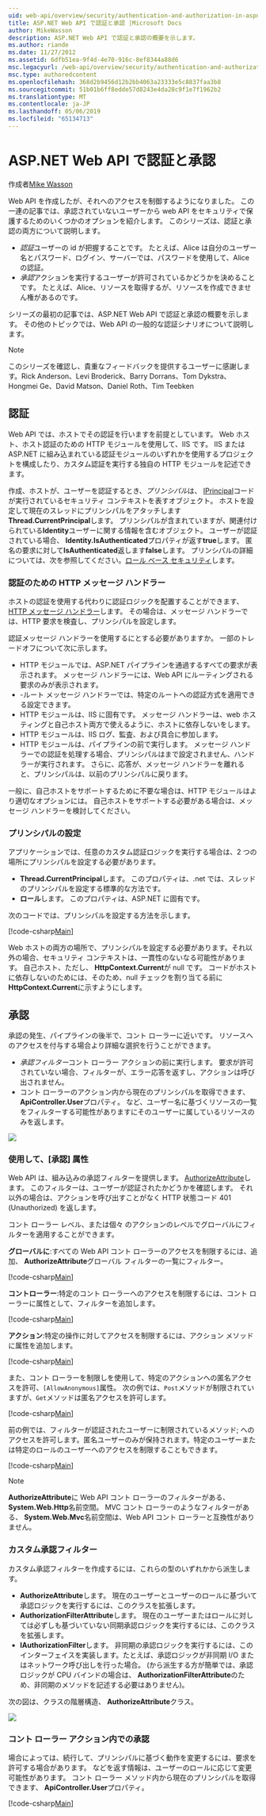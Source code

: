```yaml
---
uid: web-api/overview/security/authentication-and-authorization-in-aspnet-web-api
title: ASP.NET Web API で認証と承認 |Microsoft Docs
author: MikeWasson
description: ASP.NET Web API で認証と承認の概要を示します。
ms.author: riande
ms.date: 11/27/2012
ms.assetid: 6dfb51ea-9f4d-4e70-916c-8ef8344a88d6
msc.legacyurl: /web-api/overview/security/authentication-and-authorization-in-aspnet-web-api
msc.type: authoredcontent
ms.openlocfilehash: 368d2b9456d12b2bb4063a23333e5c8837faa3b8
ms.sourcegitcommit: 51b01b6ff8edde57d8243e4da28c9f1e7f1962b2
ms.translationtype: MT
ms.contentlocale: ja-JP
ms.lasthandoff: 05/06/2019
ms.locfileid: "65134713"
---
```

# <a name="authentication-and-authorization-in-aspnet-web-api"></a>ASP.NET Web API で認証と承認

作成者[Mike Wasson](https://github.com/MikeWasson)

Web API を作成したが、それへのアクセスを制御するようになりました。 この一連の記事では、承認されていないユーザーから web API をセキュリティで保護するためのいくつかのオプションを紹介します。 このシリーズは、認証と承認の両方について説明します。

- *認証*ユーザーの id が把握することです。 たとえば、Alice は自分のユーザー名とパスワード、ログイン、サーバーでは、パスワードを使用して、Alice の認証。
- *承認*アクションを実行するユーザーが許可されているかどうかを決めることです。 たとえば、Alice、リソースを取得するが、リソースを作成できません権があるのです。

シリーズの最初の記事では、ASP.NET Web API で認証と承認の概要を示します。 その他のトピックでは、Web API の一般的な認証シナリオについて説明します。

> [!NOTE]
> このシリーズを確認し、貴重なフィードバックを提供するユーザーに感謝します。Rick Anderson、Levi Broderick、Barry Dorrans、Tom Dykstra、Hongmei Ge、David Matson、Daniel Roth、Tim Teebken

## <a name="authentication"></a>認証

Web API では、ホストでその認証を行いますを前提としています。 Web ホスト、ホスト認証のための HTTP モジュールを使用して、IIS です。 IIS または ASP.NET に組み込まれている認証モジュールのいずれかを使用するプロジェクトを構成したり、カスタム認証を実行する独自の HTTP モジュールを記述できます。

作成、ホストが、ユーザーを認証するとき、*プリンシパル*は、 [IPrincipal](https://msdn.microsoft.com/library/System.Security.Principal.IPrincipal.aspx)コードが実行されているセキュリティ コンテキストを表すオブジェクト。 ホストを設定して現在のスレッドにプリンシパルをアタッチします**Thread.CurrentPrincipal**します。 プリンシパルが含まれていますが、関連付けられている**Identity**ユーザーに関する情報を含むオブジェクト。 ユーザーが認証されている場合、 **Identity.IsAuthenticated**プロパティが返す**true**します。 匿名の要求に対して**IsAuthenticated**返します**false**します。 プリンシパルの詳細については、次を参照してください。[ロール ベース セキュリティ](https://msdn.microsoft.com/library/shz8h065.aspx)します。

### <a name="http-message-handlers-for-authentication"></a>認証のための HTTP メッセージ ハンドラー

ホストの認証を使用する代わりに認証ロジックを配置することができます、 [HTTP メッセージ ハンドラー](../advanced/http-message-handlers.md)します。 その場合は、メッセージ ハンドラーでは、HTTP 要求を検査し、プリンシパルを設定します。

認証メッセージ ハンドラーを使用するにとする必要がありますか。 一部のトレードオフについて次に示します。

- HTTP モジュールでは、ASP.NET パイプラインを通過するすべての要求が表示されます。 メッセージ ハンドラーには、Web API にルーティングされる要求のみが表示されます。
- -ルート メッセージ ハンドラーでは、特定のルートへの認証方式を適用できる設定できます。
- HTTP モジュールは、IIS に固有です。 メッセージ ハンドラーは、web ホスティングと自己ホスト両方で使えるように、ホストに依存しないをします。
- HTTP モジュールは、IIS ログ、監査、および具合に参加します。
- HTTP モジュールは、パイプラインの前で実行します。 メッセージ ハンドラーでの認証を処理する場合、プリンシパルはまで設定されません、ハンドラーが実行されます。 さらに、応答が、メッセージ ハンドラーを離れると、プリンシパルは、以前のプリンシパルに戻ります。

一般に、自己ホストをサポートするために不要な場合は、HTTP モジュールはより適切なオプションには。 自己ホストをサポートする必要がある場合は、メッセージ ハンドラーを検討してください。

### <a name="setting-the-principal"></a>プリンシパルの設定

アプリケーションでは、任意のカスタム認証ロジックを実行する場合は、2 つの場所にプリンシパルを設定する必要があります。

- **Thread.CurrentPrincipal**します。 このプロパティは、.net では、スレッドのプリンシパルを設定する標準的な方法です。
- **ロール**します。 このプロパティは、ASP.NET に固有です。

次のコードでは、プリンシパルを設定する方法を示します。

[!code-csharp[Main](authentication-and-authorization-in-aspnet-web-api/samples/sample1.cs)]

Web ホストの両方の場所で、プリンシパルを設定する必要があります。それ以外の場合、セキュリティ コンテキストは、一貫性のないなる可能性があります。 自己ホスト、ただし、 **HttpContext.Current**が null です。 コードがホストに依存しないのためには、そのため、null チェックを割り当てる前に**HttpContext.Current**に示すようにします。

## <a name="authorization"></a>承認

承認の発生、パイプラインの後半で、コント ローラーに近いです。 リソースへのアクセスを付与する場合より詳細な選択を行うことができます。

- *承認フィルター*コント ローラー アクションの前に実行します。 要求が許可されていない場合、フィルターが、エラー応答を返すし、アクションは呼び出されません。
- コント ローラーのアクション内から現在のプリンシパルを取得できます、 **ApiController.User**プロパティ。 など、ユーザー名に基づくリソースの一覧をフィルターする可能性がありますにそのユーザーに属しているリソースのみを返します。

![](authentication-and-authorization-in-aspnet-web-api/_static/image1.png)

<a id="auth3"></a>
### <a name="using-the-authorize-attribute"></a>使用して、[承認] 属性

Web API は、組み込みの承認フィルターを提供します。 [AuthorizeAttribute](https://msdn.microsoft.com/library/system.web.http.authorizeattribute.aspx)します。 このフィルターは、ユーザーが認証されたかどうかを確認します。 それ以外の場合は、アクションを呼び出すことがなく HTTP 状態コード 401 (Unauthorized) を返します。

コント ローラー レベル、または個々 のアクションのレベルでグローバルにフィルターを適用することができます。

**グローバルに**:すべての Web API コント ローラーのアクセスを制限するには、追加、 **AuthorizeAttribute**グローバル フィルターの一覧にフィルター。

[!code-csharp[Main](authentication-and-authorization-in-aspnet-web-api/samples/sample2.cs)]

**コントローラー**:特定のコント ローラーへのアクセスを制限するには、コント ローラーに属性として、フィルターを追加します。

[!code-csharp[Main](authentication-and-authorization-in-aspnet-web-api/samples/sample3.cs)]

**アクション**:特定の操作に対してアクセスを制限するには、アクション メソッドに属性を追加します。

[!code-csharp[Main](authentication-and-authorization-in-aspnet-web-api/samples/sample4.cs)]

また、コント ローラーを制限しを使用して、特定のアクションへの匿名アクセスを許可、`[AllowAnonymous]`属性。 次の例では、`Post`メソッドが制限されていますが、`Get`メソッドは匿名アクセスを許可します。

[!code-csharp[Main](authentication-and-authorization-in-aspnet-web-api/samples/sample5.cs)]

前の例では、フィルターが認証されたユーザーに制限されているメソッド; へのアクセスを許可します。匿名ユーザーのみが保持されます。特定のユーザーまたは特定のロールのユーザーへのアクセスを制限することもできます。

[!code-csharp[Main](authentication-and-authorization-in-aspnet-web-api/samples/sample6.cs)]

> [!NOTE]
> **AuthorizeAttribute**に Web API コント ローラーのフィルターがある、 **System.Web.Http**名前空間。 MVC コント ローラーのようなフィルターがある、 **System.Web.Mvc**名前空間は、Web API コント ローラーと互換性がありません。

### <a name="custom-authorization-filters"></a>カスタム承認フィルター

カスタム承認フィルターを作成するには、これらの型のいずれかから派生します。

- **AuthorizeAttribute**します。 現在のユーザーとユーザーのロールに基づいて承認ロジックを実行するには、このクラスを拡張します。
- **AuthorizationFilterAttribute**します。 現在のユーザーまたはロールに対しては必ずしも基づいていない同期承認ロジックを実行するには、このクラスを拡張します。
- **IAuthorizationFilter**します。 非同期の承認ロジックを実行するには、このインターフェイスを実装します。たとえば、承認ロジックが非同期 I/O またはネットワーク呼び出しを行った場合。 (から派生する方が簡単では、承認ロジックが CPU バインドの場合は、 **AuthorizationFilterAttribute**のため、非同期のメソッドを記述する必要はありません)。

次の図は、クラスの階層構造、 **AuthorizeAttribute**クラス。

![](authentication-and-authorization-in-aspnet-web-api/_static/image2.png)

### <a name="authorization-inside-a-controller-action"></a>コント ローラー アクション内での承認

場合によっては、続行して、プリンシパルに基づく動作を変更するには、要求を許可する場合があります。 などを返す情報は、ユーザーのロールに応じて変更可能性があります。 コント ローラー メソッド内から現在のプリンシパルを取得できます、 **ApiController.User**プロパティ。

[!code-csharp[Main](authentication-and-authorization-in-aspnet-web-api/samples/sample7.cs)]
